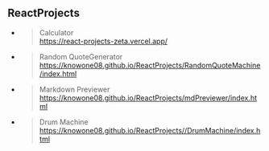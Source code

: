 ﻿## ReactProjects

- >Calculator<br>https://react-projects-zeta.vercel.app/
- > Random QuoteGenerator<br>https://knowone08.github.io/ReactProjects/RandomQuoteMachine/index.html
- >Markdown Previewer<br>https://knowone08.github.io/ReactProjects/mdPreviewer/index.html
- >Drum Machine<br>https://knowone08.github.io/ReactProjects//DrumMachine/index.html 

